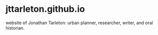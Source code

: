 # jttarleton.github.io
website of Jonathan Tarleton: urban planner, researcher, writer, and oral historian.

